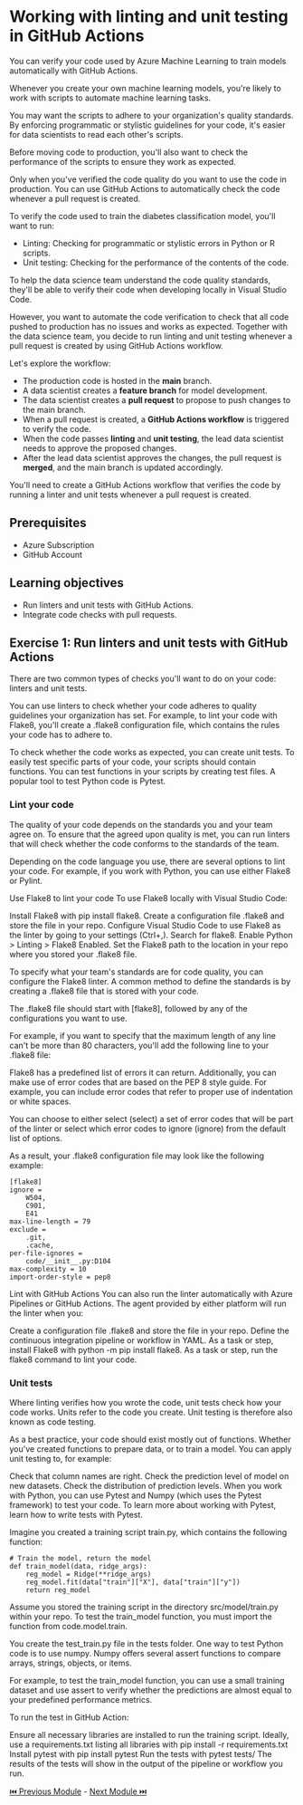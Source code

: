 # Working with linting and unit testing in GitHub Actions

You can verify your code used by Azure Machine Learning to train models automatically with GitHub Actions.

Whenever you create your own machine learning models, you're likely to work with scripts to automate machine learning tasks.

You may want the scripts to adhere to your organization's quality standards. By enforcing programmatic or stylistic guidelines for your code, it's easier for data scientists to read each other's scripts.

Before moving code to production, you'll also want to check the performance of the scripts to ensure they work as expected.

Only when you've verified the code quality do you want to use the code in production. You can use GitHub Actions to automatically check the code whenever a pull request is created.

To verify the code used to train the diabetes classification model, you'll want to run:

- Linting: Checking for programmatic or stylistic errors in Python or R scripts.
- Unit testing: Checking for the performance of the contents of the code.

To help the data science team understand the code quality standards, they'll be able to verify their code when developing locally in Visual Studio Code.

However, you want to automate the code verification to check that all code pushed to production has no issues and works as expected. Together with the data science team, you decide to run linting and unit testing whenever a pull request is created by using GitHub Actions workflow.

Let's explore the workflow:

- The production code is hosted in the **main** branch.
- A data scientist creates a **feature branch** for model development.
- The data scientist creates a **pull request** to propose to push changes to the main branch.
- When a pull request is created, a **GitHub Actions workflow** is triggered to verify the code.
- When the code passes **linting** and **unit testing**, the lead data scientist needs to approve the proposed changes.
- After the lead data scientist approves the changes, the pull request is **merged**, and the main branch is updated accordingly.

You'll need to create a GitHub Actions workflow that verifies the code by running a linter and unit tests whenever a pull request is created.

## Prerequisites

- Azure Subscription
- GitHub Account

## Learning objectives

- Run linters and unit tests with GitHub Actions.
- Integrate code checks with pull requests.


## Exercise 1: Run linters and unit tests with GitHub Actions

There are two common types of checks you'll want to do on your code: linters and unit tests.

You can use linters to check whether your code adheres to quality guidelines your organization has set. For example, to lint your code with Flake8, you'll create a .flake8 configuration file, which contains the rules your code has to adhere to.

To check whether the code works as expected, you can create unit tests. To easily test specific parts of your code, your scripts should contain functions. You can test functions in your scripts by creating test files. A popular tool to test Python code is Pytest.

### Lint your code
The quality of your code depends on the standards you and your team agree on. To ensure that the agreed upon quality is met, you can run linters that will check whether the code conforms to the standards of the team.

Depending on the code language you use, there are several options to lint your code. For example, if you work with Python, you can use either Flake8 or Pylint.

Use Flake8 to lint your code
To use Flake8 locally with Visual Studio Code:

Install Flake8 with pip install flake8.
Create a configuration file .flake8 and store the file in your repo.
Configure Visual Studio Code to use Flake8 as the linter by going to your settings (Ctrl+,).
Search for flake8.
Enable Python > Linting > Flake8 Enabled.
Set the Flake8 path to the location in your repo where you stored your .flake8 file.

To specify what your team's standards are for code quality, you can configure the Flake8 linter. A common method to define the standards is by creating a .flake8 file that is stored with your code.

The .flake8 file should start with [flake8], followed by any of the configurations you want to use.

For example, if you want to specify that the maximum length of any line can't be more than 80 characters, you'll add the following line to your .flake8 file:

Flake8 has a predefined list of errors it can return. Additionally, you can make use of error codes that are based on the PEP 8 style guide. For example, you can include error codes that refer to proper use of indentation or white spaces.

You can choose to either select (select) a set of error codes that will be part of the linter or select which error codes to ignore (ignore) from the default list of options.

As a result, your .flake8 configuration file may look like the following example:

```
[flake8]
ignore = 
    W504,
    C901,
    E41
max-line-length = 79
exclude = 
    .git,
    .cache,
per-file-ignores =
    code/__init__.py:D104
max-complexity = 10
import-order-style = pep8
```

Lint with GitHub Actions
You can also run the linter automatically with Azure Pipelines or GitHub Actions. The agent provided by either platform will run the linter when you:

Create a configuration file .flake8 and store the file in your repo.
Define the continuous integration pipeline or workflow in YAML.
As a task or step, install Flake8 with python -m pip install flake8.
As a task or step, run the flake8 command to lint your code.

### Unit tests
Where linting verifies how you wrote the code, unit tests check how your code works. Units refer to the code you create. Unit testing is therefore also known as code testing.

As a best practice, your code should exist mostly out of functions. Whether you've created functions to prepare data, or to train a model. You can apply unit testing to, for example:

Check that column names are right.
Check the prediction level of model on new datasets.
Check the distribution of prediction levels.
When you work with Python, you can use Pytest and Numpy (which uses the Pytest framework) to test your code. To learn more about working with Pytest, learn how to write tests with Pytest.

Imagine you created a training script train.py, which contains the following function:

```
# Train the model, return the model
def train_model(data, ridge_args):
    reg_model = Ridge(**ridge_args)
    reg_model.fit(data["train"]["X"], data["train"]["y"])
    return reg_model
```

Assume you stored the training script in the directory src/model/train.py within your repo. To test the train_model function, you must import the function from code.model.train.

You create the test_train.py file in the tests folder. One way to test Python code is to use numpy. Numpy offers several assert functions to compare arrays, strings, objects, or items.

For example, to test the train_model function, you can use a small training dataset and use assert to verify whether the predictions are almost equal to your predefined performance metrics.

To run the test in GitHub Action:

Ensure all necessary libraries are installed to run the training script. Ideally, use a requirements.txt listing all libraries with pip install -r requirements.txt
Install pytest with pip install pytest
Run the tests with pytest tests/
The results of the tests will show in the output of the pipeline or workflow you run.





































[ ⏮️ Previous Module](../3_triggering-github-actions-with-trunk-based-development/documentation.md) - [Next Module ⏭️ ](../5_working-with-environments-in-github-actions/documentation.md)
